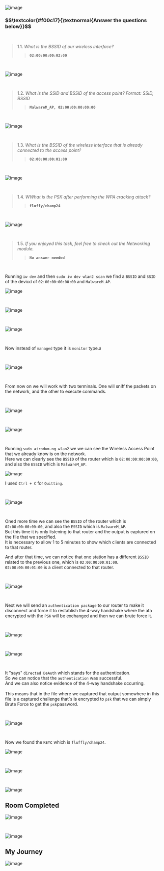 

![image](https://github.com/user-attachments/assets/a2998cb3-0fed-4afd-ae1e-a8d0f633aae8)





<h3 align="left"> $$\textcolor{#f00c17}{\textnormal{Answer the questions below}}$$ </h3>

<br>

> 1.1. <em>What is the BSSID of our wireless interface?</em><br><a id='1.1'></a>
>> <code><strong>02:00:00:00:02:00</strong></code>

<br>

![image](https://github.com/user-attachments/assets/a2ffc4ec-0831-4042-b321-99470085ea4b)


<br>

> 1.2. <em>What is the SSID and BSSID of the access point? Format: SSID, BSSID</em><br><a id='1.2'></a>
>> <code><strong>MalwareM_AP, 02:00:00:00:00:00</strong></code>

<br>

![image](https://github.com/user-attachments/assets/1ac4ed09-38a4-43a1-bcc1-a3afa4770610)


<br>

> 1.3. <em>What is the BSSID of the wireless interface that is already connected to the access point?</em><br><a id='1.3'></a>
>> <code><strong>02:00:00:00:01:00</strong></code>

<br>

![image](https://github.com/user-attachments/assets/e61993de-8050-432e-90de-9795ba52223b)

<br>


> 1.4. <em>WWhat is the PSK after performing the WPA cracking attack?</em><br><a id='1.4'></a>
>> <code><strong>fluffy/champ24</strong></code>

<br>

![image](https://github.com/user-attachments/assets/81a80d1b-4c45-4536-a985-7a33aef8ca78)

<br>

> 1.5. <em>If you enjoyed this task, feel free to check out the Networking module.</em><br><a id='1.4'></a>
>> <code><strong>No answer needed</strong></code>

<br>

<p>Running <code>iw dev</code> and then <code>sudo iw dev wlan2 scan</code> we find a <code>BSSID</code> and <code>SSID</code> of the devicd of <code>02:00:00:00:00:00</code> and <code>MalwareM_AP</code>.</p>

![image](https://github.com/user-attachments/assets/faafb102-cc73-4058-b6a6-77df09fa1658)

<br>

![image](https://github.com/user-attachments/assets/5ecfba29-ae68-4241-be2d-990720eae759)


<br>

![image](https://github.com/user-attachments/assets/62c10a85-5757-4cb5-b474-726e3ab04bb8)

<br>

<p>Now instead of <code>managed</code> type it is <code>monitor</code> type.a</p>

<br>


![image](https://github.com/user-attachments/assets/ac6fe811-fe67-468c-9105-b642a3b8737b)

<br>

<p>From now on we will work with two terminals. One will sniff the packets on the network, and the other to execute commands. </p>

<br>

![image](https://github.com/user-attachments/assets/cd87b04d-5896-4997-a310-69f480ae10eb)

<br>


![image](https://github.com/user-attachments/assets/544b6dcf-f985-4d94-9e64-ed75f0eb47b7)

<br>

<p>Running <code>sudo airodum-ng wlan2</code> we we can see the Wireless Access Point that we already know is on the network.<br>
Here we can clearly see the <code>BSSID</code> of the router which is <code>02:00:00:00:00:00</code>, and also the <code>ESSID</code> which is <code>MalwareM_AP</code>.</p>

![image](https://github.com/user-attachments/assets/b8987a7a-cfe6-42cb-9647-1347d2a6346b)

<p>I used <code>Ctrl + C</code> for <code>Quitting</code>.</p>

<br>

![image](https://github.com/user-attachments/assets/12e7c4a2-213b-4701-83a6-b31d54b77b45)


<br>

<p>Oned more time we can see the <code>BSSID</code> of the router which is <code>02:00:00:00:00:00</code>, and also the <code>ESSID</code> which is <code>MalwareM_AP</code>.<br>
But this time it is only listening to that router and the output is captured on the file that we specified.<br>
It is necessary to allow 1 to 5 minutes to show which clients are connected to that router.<br>

And after that time, we can notice that one station has a different <code>BSSID</code> related to the previous one, which is <code>02:00:00:00:01:00</code>.<br>
<code>02:00:00:00:01:00</code> is a client connected to that router.</p>

<br>

![image](https://github.com/user-attachments/assets/22f21e88-e334-4d87-aab8-578f7f90da30)

<br>


<p>Next we will send an <code>authentication package</code> to our router to make it disconnect and force it to restablish the 4-way handshake where the ata encrypted with the <code>PSK</code> will be exchanged and then we can brute force it.</p>

<br>

![image](https://github.com/user-attachments/assets/96d1964c-4c61-4b32-8d33-d9430bc6282f)

<br>

![image](https://github.com/user-attachments/assets/8546eda9-48f3-4e9f-abff-18e9b0a84980)

<br>

<p>It "says" <code>directed DeAuth</code> which stands for the authentication.<br>
So we can notice that the <code>authentication</code> was successful.<br>
And we can also notice evidence of the 4-way handshake occurring.<br><br>
This means that in the file where we captured that output somewhere in this file is a captured challenge that´s is encrypted to <code>psk</code> that we can simply Brute Force to get the <code>psk</code>password.</p>


<br>

![image](https://github.com/user-attachments/assets/544729f6-dcec-4ed5-8b18-6fff58218758)

<br>

<p>Now we found the <code>KEY</code>c which is <code>fluffly/champ24</code>.</p>


![image](https://github.com/user-attachments/assets/81a80d1b-4c45-4536-a985-7a33aef8ca78)

<br>


![image](https://github.com/user-attachments/assets/92b3e93f-14bb-462b-a3e5-cfb5a4d06c7a)

<br>

![image](https://github.com/user-attachments/assets/030ebb36-f6e2-4dbd-9d6f-c7b33236b567)




<h2>Room Completed</h2>


![image](https://github.com/user-attachments/assets/a70777d5-a011-4193-89cd-3683b8afde67)

<br>

![image](https://github.com/user-attachments/assets/c5b646cf-4bb4-4f82-bc0d-c740d7add5ae)


<h2>My Journey</h2>



![image](https://github.com/user-attachments/assets/7fe44db6-822f-4780-8953-54b8da6b45cc)


